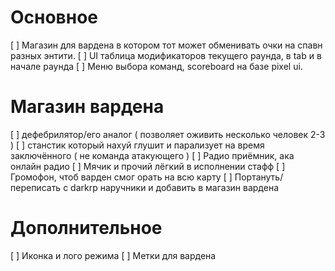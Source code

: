 # Основное
[ ] Магазин для вардена в котором тот может обменивать очки на спавн разных энтити.
[ ] UI таблица модификаторов текущего раунда, в tab и в начале раунда
[ ] Меню выбора команд, scoreboard на базе pixel ui.

# Магазин вардена
[ ] дефебрилятор/его аналог ( позволяет оживить несколько человек 2-3 )
[ ] станстик который нахуй глушит и парализует на время заключённого ( не команда атакующего )
[ ] Радио приёмник, ака онлайн радио
[ ] Мячик и прочий лёгкий в исполнении стафф
[ ] Громофон, чтоб варден смог орать на всю карту
[ ] Портануть/переписать с darkrp наручники и добавить в магазин вардена

# Дополнительное
[ ] Иконка и лого режима
[ ] Метки для вардена